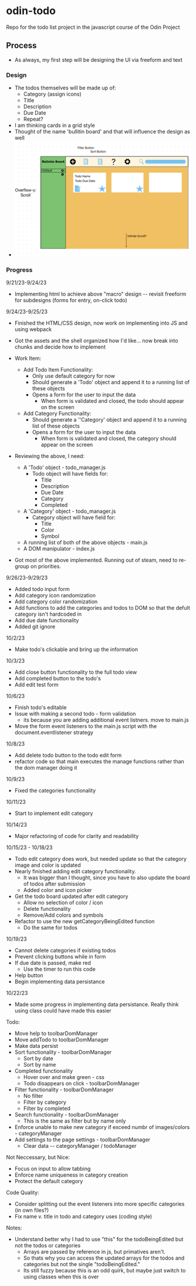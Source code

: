 # odin-todo
Repo for the todo list project in the javascript course of the Odin Project

## Process  

- As always, my first step will be designing the UI via freeform and text  

### Design 

- The todos themselves will be made up of:
    - Category (assign icons)
    - Title
    - Description
    - Due Date
    - Repeat?
- I am thinking cards in a grid style
- Thought of the name 'bullitin board' and that will influence the design as well
- <img src="design/Screenshot 2023-09-21 at 8.36.29 PM.png">

### Progress

9/21/23-9/24/23
- Implementing html to achieve above "macro" design -- revisit freeform for subdesigns (forms for entry, on-click todo)

9/24/23-9/25/23
- Finished the HTML/CSS design, now work on implementing into JS and using webpack
- Got the assets and the shell organized how I'd like... now break into chunks and decide how to implement 

- Work Item:
    - Add Todo Item Functionality:
        - Only use default category for now
        - Should generate a 'Todo' object and append it to a running list of these objects
        - Opens a form for the user to input the data 
            - When form is validated and closed, the todo should appear on the screen 
    - Add Category Functionality:
        - Should generate a ''Category' object and append it to a running list of these objects
        - Opens a form for the user to input the data 
            - When form is validated and closed, the category should appear on the screen

- Reviewing the above, I need:
    - A 'Todo' object - todo_manager.js
        - Todo object will have fields for:
            - Title
            - Description
            - Due Date
            - Category
            - Completed
    - A 'Category' object - todo_manager.js
        - Category object will have field for:
            - Title
            - Color
            - Symbol
    - A running list of both of the above objects - main.js
    - A DOM manipulator - index.js

- Got most of the above implemented. Running out of steam, need to re-group on priorities.

9/26/23-9/29/23
- Added todo input form  
- Add category icon randomization 
- Add category color randomization
- Add functions to add the categories and todos to DOM so that the defult category isn't hardcoded in
- Add due date functionality 
- Added git ignore 

10/2/23
- Make todo's clickable and bring up the information

10/3/23
- Add close button functionality to the full todo view
- Add completed button to the todo's
- Add edit test form

10/6/23
- Finish todo's editable 
- Issue with making a second todo - form validation
    - its because you are adding additional event listners. move to main.js
- Move the form event listeners to the main.js script with the document.eventlistener strategy

10/8/23
- Add delete todo button to the todo edit form
- refactor code so that main executes the manage functions rather than the dom manager doing it

10/9/23
- Fixed the categories functionality

10/11/23
- Start to implement edit category

10/14/23
- Major refactoring of code for clarity and readability

10/15/23 - 10/18/23
- Todo edit category does work, but needed update so that the category image and color is updated
- Nearly finished adding edit category functionality. 
    - It was bigger than I thought, since you have to also update the board of todos after submission
    - Added color and icon picker
- Get the todo board updated after edit category
    - Allow no selection of color / icon 
    - Delete functionality
    - Remove/Add colors and symbols
- Refactor to use the new getCategoryBeingEdited function
    - Do the same for todos

10/19/23
- Cannot delete categories if existing todos
- Prevent clicking buttons while in form
- If due date is passed, make red 
    - Use the timer to run this code
- Help button
- Begin implementing data persistance 

10/22/23
- Made some progress in implementing data persistance. Really think using class could have made this easier

Todo:
- Move help to toolbarDomManager
- Move addTodo to toolbarDomManager
- Make data persist
- Sort functionality - toolbarDomManager
    - Sort by date 
    - Sort by name 
- Completed functionality
    - Hover over and make green - css
    - Todo disappears on click - toolbarDomManager
- Filter functionality - toolbarDomManager
    - No filter
    - Filter by category
    - Filter by completed
- Search functionality - toolbarDomManager
    - This is the same as filter but by name only 
- Enforce unable to make new category if exceed numbr of images/colors - categoryManager
- Add settings to the page settings - toolbarDomManager
    - Clear data -- categoryManager / todoManager

Not Neccessary, but Nice:
- Focus on input to allow tabbing
- Enforce name uniqueness in category creation
- Protect the default category

Code Quality:
- Consider splitting out the event listeners into more specific categories (in own files?)
- Fix name v. title in todo and category uses (coding style)

Notes:
- Understand better why I had to use "this" for the todoBeingEdited but not the todos or categories 
    - Arrays are passed by reference in js, but primatives aren't. 
    - So thats why you can access the updated arrays for the todos and categories but not the single "todoBeingEdited." 
    - Its still fuzzy because this is an odd quirk, but maybe just switch to using classes when this is over
    